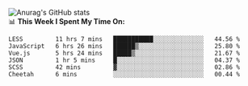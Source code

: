 
![Anurag's GitHub stats](https://github-readme-stats.vercel.app/api?username=supergczh&show_icons=true&theme=radical)
<br />
📊 **This Week I Spent My Time On:**

<!--START_SECTION:waka-->

```text
LESS         11 hrs 7 mins   ███████████░░░░░░░░░░░░░░   44.56 %
JavaScript   6 hrs 26 mins   ██████▒░░░░░░░░░░░░░░░░░░   25.80 %
Vue.js       5 hrs 24 mins   █████▒░░░░░░░░░░░░░░░░░░░   21.67 %
JSON         1 hr 5 mins     █░░░░░░░░░░░░░░░░░░░░░░░░   04.37 %
SCSS         42 mins         ▓░░░░░░░░░░░░░░░░░░░░░░░░   02.86 %
Cheetah      6 mins          ░░░░░░░░░░░░░░░░░░░░░░░░░   00.44 %
```

<!--END_SECTION:waka-->

